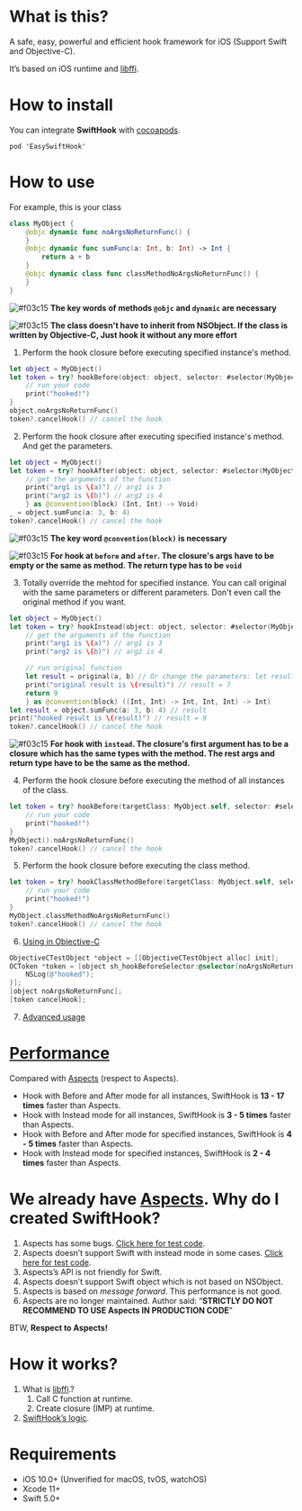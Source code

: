 # What is this?

A safe, easy, powerful and efficient hook framework for iOS (Support Swift and Objective-C).

It’s based on iOS runtime and [libffi](https://github.com/libffi/libffi).

# How to install

You can integrate **SwiftHook** with [cocoapods](https://cocoapods.org/). 

```
pod 'EasySwiftHook'
```

# How to use

For example, this is your class

```swift
class MyObject {
    @objc dynamic func noArgsNoReturnFunc() {
    }
    @objc dynamic func sumFunc(a: Int, b: Int) -> Int {
        return a + b
    }
    @objc dynamic class func classMethodNoArgsNoReturnFunc() {
    }
}
```

![#f03c15](https://via.placeholder.com/15/f03c15/000000?text=+) **The key words of methods `@objc` and `dynamic` are necessary**

![#f03c15](https://via.placeholder.com/15/f03c15/000000?text=+) **The class doesn't have to inherit from NSObject. If the class is written by Objective-C, Just hook it without any more effort**

1. Perform the hook closure before executing specified instance's method.

```swift
let object = MyObject()
let token = try? hookBefore(object: object, selector: #selector(MyObject.noArgsNoReturnFunc)) {
    // run your code
    print("hooked!")
}
object.noArgsNoReturnFunc()
token?.cancelHook() // cancel the hook
```

2. Perform the hook closure after executing specified instance's method. And get the parameters.

```swift
let object = MyObject()
let token = try? hookAfter(object: object, selector: #selector(MyObject.sumFunc(a:b:)), closure: { a, b in
    // get the arguments of the function
    print("arg1 is \(a)") // arg1 is 3
    print("arg2 is \(b)") // arg2 is 4
    } as @convention(block) (Int, Int) -> Void)
_ = object.sumFunc(a: 3, b: 4)
token?.cancelHook() // cancel the hook
```
![#f03c15](https://via.placeholder.com/15/f03c15/000000?text=+) **The key word `@convention(block)` is necessary**

![#f03c15](https://via.placeholder.com/15/f03c15/000000?text=+) **For hook at `before` and `after`. The closure's args have to be empty or the same as method. The return type has to be `void`**

3. Totally override the mehtod for specified instance. You can call original with the same parameters or different parameters. Don't even call the original method if you want.

```swift
let object = MyObject()
let token = try? hookInstead(object: object, selector: #selector(MyObject.sumFunc(a:b:)), closure: { original, a, b in
    // get the arguments of the function
    print("arg1 is \(a)") // arg1 is 3
    print("arg2 is \(b)") // arg2 is 4

    // run original function
    let result = original(a, b) // Or change the parameters: let result = original(-1, -2)
    print("original result is \(result)") // result = 7
    return 9
    } as @convention(block) ((Int, Int) -> Int, Int, Int) -> Int)
let result = object.sumFunc(a: 3, b: 4) // result
print("hooked result is \(result)") // result = 9
token?.cancelHook() // cancel the hook
```

![#f03c15](https://via.placeholder.com/15/f03c15/000000?text=+) **For hook with `instead`. The closure's first argument has to be a closure which has the same types with the method. The rest args and return type have to be the same as the method.**

4. Perform the hook closure before executing the method of all instances of the class.

```swift
let token = try? hookBefore(targetClass: MyObject.self, selector: #selector(MyObject.noArgsNoReturnFunc)) {
    // run your code
    print("hooked!")
}
MyObject().noArgsNoReturnFunc()
token?.cancelHook() // cancel the hook
```

5. Perform the hook closure before executing the class method.

```swift
let token = try? hookClassMethodBefore(targetClass: MyObject.self, selector: #selector(MyObject.classMethodNoArgsNoReturnFunc)) {
    // run your code
    print("hooked!")
}
MyObject.classMethodNoArgsNoReturnFunc()
token?.cancelHook() // cancel the hook
```

6. [Using in Objective-C](SwiftHookTests/SwiftHookOCTests.m)

```objective-c
ObjectiveCTestObject *object = [[ObjectiveCTestObject alloc] init];
OCToken *token = [object sh_hookBeforeSelector:@selector(noArgsNoReturnFunc) error:NULL closure:^{
    NSLog(@"hooked");
}];
[object noArgsNoReturnFunc];
[token cancelHook];
```

7. [Advanced usage](SwiftHookTests/SwiftHookTests.swift#L87)

# [Performance](Documents/PERFORMANCE.md)

Compared with [Aspects](https://github.com/steipete/Aspects) (respect to Aspects).

* Hook with Before and After mode for all instances, SwiftHook is **13 - 17 times** faster than Aspects.
* Hook with Instead mode for all instances, SwiftHook is **3 - 5 times** faster than Aspects.
* Hook with Before and After mode for specified instances, SwiftHook is **4 - 5 times** faster than Aspects.
* Hook with Instead mode for specified instances, SwiftHook is **2 - 4 times** faster than Aspects.

# We already have [Aspects](https://github.com/steipete/Aspects). Why do I created SwiftHook?

1. Aspects has some bugs. [Click here for test code](SwiftHookTests/AspectsTests/AspectsErrorTests.m).
2. Aspects doesn’t support Swift with instead mode in some cases. [Click here for test code](SwiftHookTests/AspectsTests/AspectsSwiftTests.swift).
3. Aspects’s API is not friendly for Swift.
4. Aspects doesn’t support Swift object which is not based on NSObject.
5. Aspects is based on *message forward*. This performance is not good.
6. Aspects are no longer maintained. Author said: “**STRICTLY DO NOT RECOMMEND TO USE Aspects IN PRODUCTION CODE**”

BTW, **Respect to Aspects!**

# How it works?

1. What is [libffi](https://github.com/libffi/libffi).? 
    1. Call C function at runtime.
    2. Create closure (IMP) at runtime.
2. [SwiftHook’s logic](https://docs.google.com/drawings/d/13JHfInydNK-2CKLfVb63H2lRMJ3mF5rF6d4wkw7EPSs/edit?usp=sharing).

# Requirements

- iOS 10.0+ (Unverified for macOS, tvOS, watchOS)
- Xcode 11+
- Swift 5.0+


